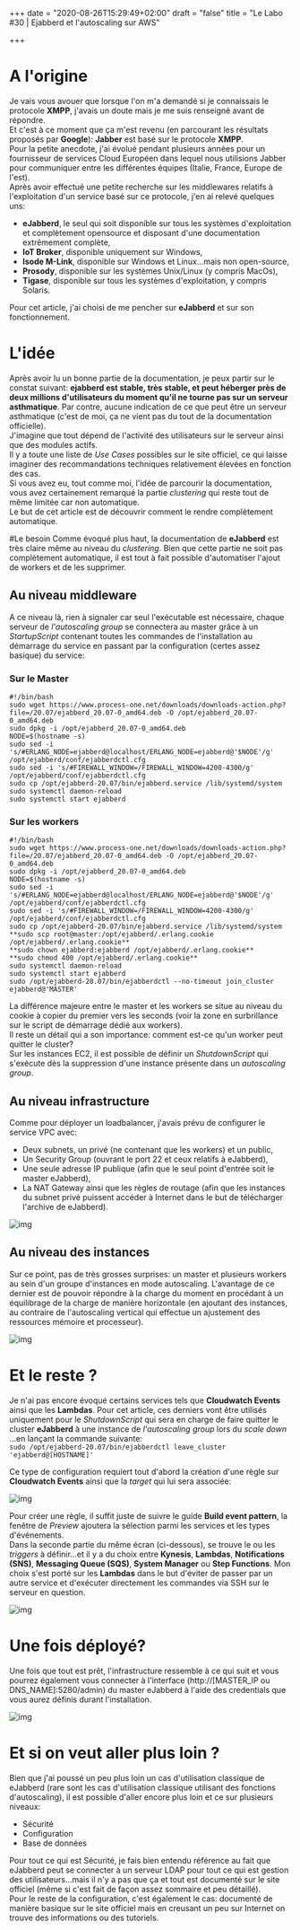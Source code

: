 +++
date = "2020-08-26T15:29:49+02:00"
draft = "false"
title = "Le Labo #30 | Ejabberd et l'autoscaling sur AWS"

+++

# A l'origine
Je vais vous avouer que lorsque l'on m'a demandé si je connaissais le protocole **XMPP**, j'avais un doute mais je me suis renseigné avant de répondre.  
Et c'est à ce moment que ça m'est revenu (en parcourant les résultats proposés par **Google**): **Jabber** est basé sur le protocole **XMPP**.  
Pour la petite anecdote, j'ai évolué pendant plusieurs années pour un fournisseur de services Cloud Européen dans lequel nous utilisions Jabber pour communiquer entre les différentes équipes (Italie, France, Europe de l'est).  
Après avoir effectué une petite recherche sur les middlewares relatifs à l'exploitation d'un service basé sur ce protocole, j'en ai relevé quelques uns:  
- **eJabberd**, le seul qui soit disponible sur tous les systèmes d'exploitation et complètement opensource et disposant d'une documentation extrêmement complète,  
- **IoT Broker**, disponible uniquement sur Windows,  
- **Isode M-Link**, disponible sur Windows et Linux…mais non open-source,  
- **Prosody**, disponible sur les systèmes Unix/Linux (y compris MacOs),  
- **Tigase**, disponible sur tous les systèmes d'exploitation, y compris Solaris.

Pour cet article, j'ai choisi de me pencher sur **eJabberd** et sur son fonctionnement.  

# L'idée
Après avoir lu un bonne partie de la documentation, je peux partir sur le constat suivant: **ejabberd est stable, très stable, et peut héberger près de deux millions d'utilisateurs du moment qu'il ne tourne pas sur un serveur asthmatique**. Par contre, aucune indication de ce que peut être un serveur asthmatique (c'est de moi, ça ne vient pas du tout de la documentation officielle).  
J'imagine que tout dépend de l'activité des utilisateurs sur le serveur ainsi que des modules actifs.  
Il y a toute une liste de *Use Cases* possibles sur le site officiel, ce qui laisse imaginer des recommandations techniques relativement élevées en fonction des cas.  
Si vous avez eu, tout comme moi, l'idée de parcourir la documentation, vous avez certainement remarqué la partie *clustering* qui reste tout de même limitée car non automatique.  
Le but de cet article est de découvrir comment le rendre complètement automatique.  

#Le besoin
Comme évoqué plus haut, la documentation de **eJabberd** est très claire même au niveau du *clustering*. Bien que cette partie ne soit pas complètement automatique, il est tout à fait possible d'automatiser l'ajout de workers et de les supprimer.  

## Au niveau middleware
A ce niveau là, rien à signaler car seul l'exécutable est nécessaire, chaque serveur de *l'autoscaling group* se connectera au master grâce à un *StartupScript* contenant toutes les commandes de l'installation au démarrage du service en passant par la configuration (certes assez basique) du service:

### Sur le Master
```
#!/bin/bash 
sudo wget https://www.process-one.net/downloads/downloads-action.php?file=/20.07/ejabberd_20.07-0_amd64.deb -O /opt/ejabberd_20.07-0_amd64.deb 
sudo dpkg -i /opt/ejabberd_20.07-0_amd64.deb 
NODE=$(hostname -s) 
sudo sed -i 's/#ERLANG_NODE=ejabberd@localhost/ERLANG_NODE=ejabberd@'$NODE'/g' /opt/ejabberd/conf/ejabberdctl.cfg 
sudo sed -i 's/#FIREWALL_WINDOW=/FIREWALL_WINDOW=4200-4300/g' /opt/ejabberd/conf/ejabberdctl.cfg 
sudo cp /opt/ejabberd-20.07/bin/ejabberd.service /lib/systemd/system sudo systemctl daemon-reload 
sudo systemctl start ejabberd
```

### Sur les workers
```
#!/bin/bash 
sudo wget https://www.process-one.net/downloads/downloads-action.php?file=/20.07/ejabberd_20.07-0_amd64.deb -O /opt/ejabberd_20.07-0_amd64.deb 
sudo dpkg -i /opt/ejabberd_20.07-0_amd64.deb 
NODE=$(hostname -s) 
sudo sed -i 's/#ERLANG_NODE=ejabberd@localhost/ERLANG_NODE=ejabberd@'$NODE'/g' /opt/ejabberd/conf/ejabberdctl.cfg 
sudo sed -i 's/#FIREWALL_WINDOW=/FIREWALL_WINDOW=4200-4300/g' /opt/ejabberd/conf/ejabberdctl.cfg 
sudo cp /opt/ejabberd-20.07/bin/ejabberd.service /lib/systemd/system 
**sudo scp root@master:/opt/ejabberd/.erlang.cookie /opt/ejabberd/.erlang.cookie** 
**sudo chown ejabberd:ejabberd /opt/ejabberd/.erlang.cookie** 
**sudo chmod 400 /opt/ejabberd/.erlang.cookie** 
sudo systemctl daemon-reload 
sudo systemctl start ejabberd 
sudo /opt/ejabberd-20.07/bin/ejabberdctl --no-timeout join_cluster ejabberd@'MASTER'
```

La différence majeure entre le master et les workers se situe au niveau du cookie à copier du premier vers les seconds (voir la zone en surbrillance sur le script de démarrage dédié aux workers).  
Il reste un détail qui a son importance: comment est-ce qu'un worker peut quitter le cluster?  
Sur les instances EC2, il est possible de définir un *ShutdownScript* qui s'exécute dès la suppression d'une instance présente dans un *autoscaling group*.  

## Au niveau infrastructure
Comme pour déployer un loadbalancer, j'avais prévu de configurer le service VPC avec:  
- Deux subnets, un privé (ne contenant que les workers) et un public,  
- Un Security Group (ouvrant le port 22 et ceux relatifs à eJabberd),  
- Une seule adresse IP publique (afin que le seul point d'entrée soit le master eJabberd),  
- La NAT Gateway ainsi que les règles de routage (afin que les instances du subnet privé puissent accéder à Internet dans le but de télécharger l'archive de eJabberd).  

![img](/images/1_oTtBvd3hQg3sgqZcNs4YFg.png)

## Au niveau des instances
Sur ce point, pas de très grosses surprises: un master et plusieurs workers au sein d'un groupe d'instances en mode autoscaling. L'avantage de ce dernier est de pouvoir répondre à la charge du moment en procédant à un équilibrage de la charge de manière horizontale (en ajoutant des instances, au contraire de l'autoscaling vertical qui effectue un ajustement des ressources mémoire et processeur).  

![img](/images/1_MaQuorL5yXDkrR6P0Ad_tw.png)
  
# Et le reste ?
Je n'ai pas encore évoqué certains services tels que **Cloudwatch Events** ainsi que les **Lambdas**. Pour cet article, ces derniers vont être utilisés uniquement pour le *ShutdownScript* qui sera en charge de faire quitter le cluster **eJabberd** à une instance de *l'autoscaling group* lors du *scale down* …en lançant la commande suivante:  
`sudo /opt/ejabberd-20.07/bin/ejabberdctl leave_cluster 'ejabberd@[HOSTNAME]'`  

Ce type de configuration requiert tout d'abord la création d'une règle sur **Cloudwatch Events** ainsi que la *target* qui lui sera associée:

![img](/images/1_xR8FhZpDtCiutJCgdC4acw.png)
  
Pour créer une règle, il suffit juste de suivre le guide **Build event pattern**, la fenêtre de *Preview* ajoutera la sélection parmi les services et les types d'événements.  
Dans la seconde partie du même écran (ci-dessous), se trouve le ou les *triggers* à définir…et il y a du choix entre **Kynesis**, **Lambdas**, **Notifications (SNS)**, **Messaging Queue (SQS)**, **System Manager** ou **Step Functions**. Mon choix s'est porté sur les **Lambdas** dans le but d'éviter de passer par un autre service et d'exécuter directement les commandes via SSH sur le serveur en question.

![img](/images/1_mO9eFvuuSzd-vnOqoIQGzQ.png)

# Une fois déployé?
Une fois que tout est prêt, l'infrastructure ressemble à ce qui suit et vous pourrez également vous connecter à l'interface (http://[MASTER_IP ou DNS_NAME]:5280/admin) du master eJabberd à l'aide des credentials que vous aurez définis durant l'installation.

![img](/images/1_EKGuL0ZT6Ymqskfvw96LtQ.png)

# Et si on veut aller plus loin ?
Bien que j'ai poussé un peu plus loin un cas d'utilisation classique de eJabberd (rare sont les cas d'utilisation classique utilisant des fonctions d'autoscaling), il est possible d'aller encore plus loin et ce sur plusieurs niveaux:  
- Sécurité  
- Configuration  
- Base de données

Pour tout ce qui est Sécurité, je fais bien entendu référence au fait que eJabberd peut se connecter à un serveur LDAP pour tout ce qui est gestion des utilisateurs…mais il n'y a pas que ça et tout est documenté sur le site officiel (même si c'est fait de façon assez sommaire et peu détaillé).  
Pour le reste de la configuration, c'est également le cas: documenté de manière basique sur le site officiel mais en creusant un peu sur Internet on trouve des informations ou des tutoriels.
